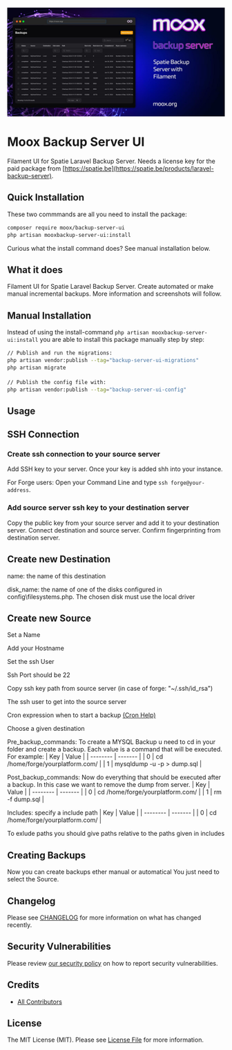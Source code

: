 ![Moox BackupServerUi](https://github.com/mooxphp/moox/raw/main/art/banner/backup-server-ui.jpg)

# Moox Backup Server UI

Filament UI for Spatie Laravel Backup Server. Needs a license key for the paid package from [https://spatie.be](https://spatie.be/products/laravel-backup-server).

## Quick Installation

These two commmands are all you need to install the package:

```bash
composer require moox/backup-server-ui
php artisan mooxbackup-server-ui:install
```

Curious what the install command does? See manual installation below.

## What it does

<!--whatdoes-->

Filament UI for Spatie Laravel Backup Server. Create automated or make manual incremental backups. More information and screenshots will follow.

<!--/whatdoes-->

## Manual Installation

Instead of using the install-command `php artisan mooxbackup-server-ui:install` you are able to install this package manually step by step:

```bash
// Publish and run the migrations:
php artisan vendor:publish --tag="backup-server-ui-migrations"
php artisan migrate

// Publish the config file with:
php artisan vendor:publish --tag="backup-server-ui-config"
```

## Usage

## SSH Connection

### Create ssh connection to your source server
Add SSH key to your server. Once your key is added shh into your instance.

For Forge users:
Open your Command Line and type ``` ssh forge@your-address ```.

### Add source server ssh key to your destination server
Copy the public key from your source server and add it to your destination server.
Connect destination and source server.
Confirm fingerprinting from destination server. 

## Create new Destination 

name: the name of this destination

disk_name: the name of one of the disks configured in config\filesystems.php. The chosen disk must use the local driver

## Create new Source 

Set a Name

Add your Hostname

Set the ssh User

Ssh Port should be 22

Copy ssh key path from source server (in case of forge: "~/.ssh/id_rsa")

The ssh user to get into the source server

Cron expression when to start a backup [(Cron Help)](https://crontab.guru/)

Choose a given destination

Pre_backup_commands: 
To create a MYSQL Backup u need to cd in your folder and create a backup. Each value is a command that will be executed. For example: 
| Key    | Value |
| -------- | ------- |
| 0  | cd /home/forge/yourplatform.com/    |
| 1 | mysqldump <database>  -u<username> -p<password> > dump.sql    |

Post_backup_commands: 
Now do everything that should be executed after a backup. In this case we want to remove the dump from server.
| Key    | Value |
| -------- | ------- |
| 0  | cd /home/forge/yourplatform.com/    |
| 1 | rm -f dump.sql   |

Includes: specify a include path 
| Key    | Value |
| -------- | ------- |
| 0  | cd /home/forge/yourplatform.com/    |

To exlude paths you should give paths relative to the paths given in includes


## Creating Backups 
Now you can create backups ether manual or automatical You just need to select the Source. 


## Changelog

Please see [CHANGELOG](CHANGELOG.md) for more information on what has changed recently.

## Security Vulnerabilities

Please review [our security policy](https://github.com/mooxphp/moox/security/policy) on how to report security vulnerabilities.

## Credits

-   [All Contributors](../../contributors)

## License

The MIT License (MIT). Please see [License File](LICENSE.md) for more information.
